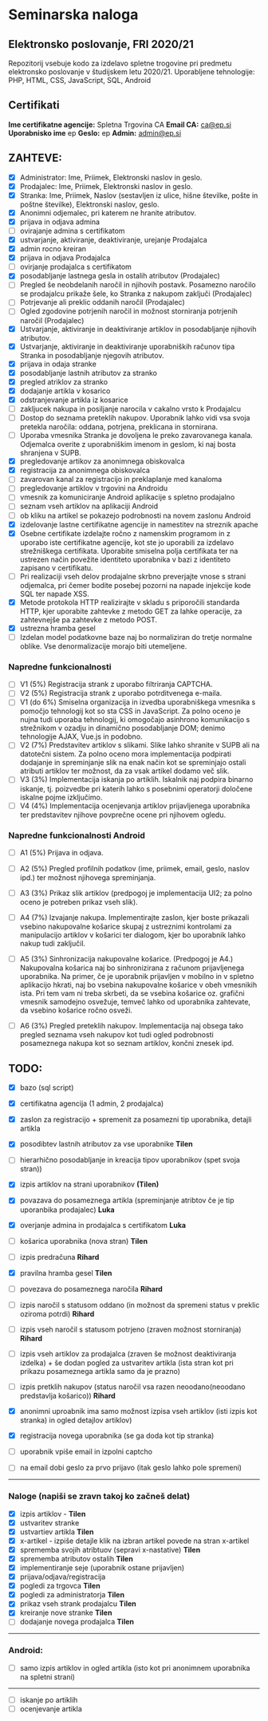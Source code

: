 # Seminarska naloga
## Elektronsko poslovanje, FRI 2020/21

Repozitorij vsebuje kodo za izdelavo spletne trogovine pri predmetu elektronsko poslovanje v študijskem letu 2020/21.
Uporabljene tehnologije: PHP, HTML, CSS, JavaScript, SQL, Android 

## Certifikati 

**Ime certifikatne agencije:** Spletna Trgovina CA
**Email CA:** ca@ep.si
**Uporabnisko ime** ep
**Geslo:** ep 
**Admin:** admin@ep.si

## ZAHTEVE:
- [x] Administrator: Ime, Priimek, Elektronski naslov in geslo.
- [x] Prodajalec: Ime, Priimek, Elektronski naslov in geslo.
- [x] Stranka: Ime, Priimek, Naslov (sestavljen iz ulice, hišne številke, pošte in poštne številke), Elektronski naslov, geslo.
- [x] Anonimni odjemalec, pri katerem ne hranite atributov.
- [x] prijava in odjava admina
- [ ] ovirajanje admina s certifikatom
- [x] ustvarjanje, aktiviranje, deaktiviranje, urejanje Prodajalca
- [x] admin rocno kreiran
- [x] prijava in odjava Prodajalca
- [ ] ovirjanje prodajalca s certifikatom
- [x] posodabljanje lastnega gesla in ostalih atributov (Prodajalec)
- [ ] Pregled še neobdelanih naročil in njihovih postavk. Posamezno naročilo se prodajalcu prikaže šele, ko Stranka z nakupom zaključi (Prodajalec)
- [ ] Potrjevanje ali preklic oddanih naročil (Prodajalec)
- [ ] Ogled zgodovine potrjenih naročil in možnost storniranja potrjenih naročil (Prodajalec)
- [x] Ustvarjanje, aktiviranje in deaktiviranje artiklov in posodabljanje njihovih atributov.
- [x] Ustvarjanje, aktiviranje in deaktiviranje uporabniških računov tipa Stranka in posodabljanje njegovih atributov.
- [x] prijava in odaja stranke
- [x] posodabljanje lastnih atributov za stranko
- [x] pregled atriklov za stranko
- [x] dodajanje artikla v kosarico
- [x] odstranjevanje artikla iz kosarice
- [ ] zakljucek nakupa in posiljanje narocila v cakalno vrsto k Prodajalcu
- [ ] Dostop do seznama preteklih nakupov. Uporabnik lahko vidi vsa svoja pretekla naročila: oddana, potrjena, preklicana in stornirana.
- [ ] Uporaba vmesnika Stranka je dovoljena le preko zavarovanega kanala. Odjemalca overite z uporabniškim imenom in geslom, ki naj bosta shranjena v SUPB.
- [x] pregledovanje artikov za anonimnega obiskovalca
- [x] registracija za anonimnega obiskovalca
- [ ] zavarovan kanal za registracijo in preklaplanje med kanaloma
- [ ] pregledovanje artiklov v trgovini na Androidu
- [ ] vmesnik za komuniciranje Android aplikacije s spletno prodajalno
- [ ] seznam vseh artiklov na aplikaciji Android
- [ ] ob kliku na artikel se pokazejo podrobnosti na novem zaslonu Android
- [x] izdelovanje lastne certifikatne agencije in namestitev na streznik apache 
- [x] Osebne certifikate izdelajte ročno z namenskim programom in z uporabo iste certifikatne agencije, kot ste jo uporabili za izdelavo strežniškega certifikata. Uporabite smiselna polja certifikata ter na ustrezen način povežite identiteto uporabnika v bazi z identiteto zapisano v certifikatu.
- [ ] Pri realizaciji vseh delov prodajalne skrbno preverjajte vnose s strani odjemalca, pri čemer bodite posebej pozorni na napade injekcije kode SQL ter napade XSS.
- [x] Metode protokola HTTP realizirajte v skladu s priporočili standarda HTTP, kjer uporabite zahtevke z metodo GET za lahke operacije, za zahtevnejše pa zahtevke z metodo POST.
- [x] ustrezna hramba gesel
- [ ] Izdelan model podatkovne baze naj bo normaliziran do tretje normalne oblike. Vse denormalizacije morajo biti utemeljene.
### Napredne funkcionalnosti
- [ ] V1 (5%) Registracija strank z uporabo filtriranja CAPTCHA.
- [ ] V2 (5%) Registracija strank z uporabo potrditvenega e-maila.
- [ ] V1 (do 6%) Smiselna organizacija in izvedba uporabniškega vmesnika s pomočjo tehnologij kot so sta CSS in JavaScript. Za polno oceno je nujna tudi uporaba tehnologij, ki omogočajo asinhrono komunikacijo s strežnikom v ozadju in dinamično posodabljanje DOM; denimo tehnologije AJAX, Vue.js in podobno.
- [ ] V2 (7%) Predstavitev artiklov s slikami. Slike lahko shranite v SUPB ali na datotečni sistem. Za polno oceno mora implementacija podpirati dodajanje in spreminjanje slik na enak način kot se spreminjajo ostali atributi artiklov ter možnost, da za vsak artikel dodamo več slik.
- [ ] V3 (3%) Implementacija iskanja po artiklih. Iskalnik naj podpira binarno iskanje, tj. poizvedbe pri katerih lahko s posebnimi operatorji določene iskalne pojme izključimo.
- [ ] V4 (4%) Implementacija ocenjevanja artiklov prijavljenega uporabnika ter predstavitev njihove povprečne ocene pri njihovem ogledu.
### Napredne funkcionalnosti Android
- [ ] A1 (5%) Prijava in odjava.
- [ ] A2 (5%) Pregled profilnih podatkov (ime, priimek, email, geslo, naslov ipd.) ter možnost njihovega spreminjanja.
- [ ] A3 (3%) Prikaz slik artiklov (predpogoj je implementacija UI2; za polno oceno je potreben prikaz vseh slik).
- [ ] A4 (7%) Izvajanje nakupa. Implementirajte zaslon, kjer boste prikazali vsebino nakupovalne košarice skupaj z ustreznimi kontrolami za manipulacijo artiklov v košarici ter dialogom, kjer bo uporabnik lahko nakup tudi zaključil.
- [ ] A5 (3%) Sinhronizacija nakupovalne košarice. (Predpogoj je A4.) Nakupovalna košarica naj bo sinhronizirana z računom prijavljenega uporabnika. Na primer, če je uporabnik prijavljen v mobilno in v spletno aplikacijo hkrati, naj bo vsebina nakupovalne košarice v obeh vmesnikih ista. Pri tem vam ni treba skrbeti, da se vsebina košarice oz. grafični vmesnik samodejno osvežuje, temveč lahko od uporabnika zahtevate, da vsebino košarice ročno osveži.
- [ ] A6 (3%) Pregled preteklih nakupov. Implementacija naj obsega tako pregled seznama vseh nakupov kot tudi ogled podrobnosti posameznega nakupa kot so seznam artiklov, končni znesek ipd.



## TODO:

- [x] bazo (sql script)
- [x] certifikatna agencija (1 admin, 2 prodajalca)
- [X] zaslon za registracijo + spremenit za posamezni tip uporabnika, detajli artikla

- [x] posodibtev lastnih atributov za vse uporabnike **Tilen**
- [ ] hierarhično posodabljanje in kreacija tipov uporabnikov (spet svoja stran))
- [x] izpis artiklov na strani uporabnikov **(Tilen)**
- [x] povazava do posameznega artikla (spreminjanje atribtov če je tip uporanbika prodajalec) **Luka**
- [x] overjanje admina in prodajalca s certifikatom **Luka**
- [ ] košarica uporabnika (nova stran) **Tilen**
- [ ] izpis predračuna **Rihard**
- [x] pravilna hramba gesel **Tilen**


- [ ] povezava do posameznega naročila **Rihard**
- [ ] izpis naročil s statusom oddano (in možnost da spremeni status v preklic oziroma potrdi) **Rihard**
- [ ] izpis vseh naročil s statusom potrjeno (zraven možnost storniranja) **Rihard**
- [ ] izpis vseh artiklov za prodajalca (zraven še možnost deaktiviranja izdelka) + še dodan pogled za ustvaritev artikla (ista stran kot pri prikazu posameznega artikla samo da je prazno)

- [ ] izpis pretklih nakupov (status naročil vsa razen neoodano(neoodano predstavlja košarico)) **Rihard**

- [x] anonimni uproabnik ima samo možnost izpisa vseh artiklov (isti izpis kot stranka) in ogled detajlov artiklov)
- [x] registracija novega uporabnika (se ga doda kot tip stranka) 
- [ ] uporabnik vpiše email in izpolni captcho
- [ ] na email dobi geslo za prvo prijavo (itak geslo lahko pole spremeni)
----------------------------------------------------------------------------

### Naloge (napiši se zravn takoj ko začneš delat)

- [x] izpis artiklov - **Tilen**
- [x] ustvaritev stranke
- [x] ustvartiev artikla **Tilen**
- [x] x-artikel - izpiše detajle klik na izbran artikel povede na stran x-artikel
- [x] sprememba svojih atribtuov (sepravi x-nastative) **Tilen**
- [x] sprememba atributov ostalih **Tilen**
- [x] implementiranje seje (uporabnik ostane prijavljen)
- [x] prijava/odjava/registracija
- [x] pogledi za trgovca **Tilen**
- [x] pogledi za administratorja **Tilen**
- [x] prikaz vseh strank prodajalcu **Tilen**
- [x] kreiranje nove stranke **Tilen**
- [ ] dodajanje novega prodajalca **Tilen** 

----------------------------------------------------------------------------

### Android:
- [ ] samo izpis artiklov in ogled artikla (isto kot pri anonimnem uporabnika na spletni strani)


----------------------------------------------------------------------------

- [ ] iskanje po artiklih
- [ ] ocenjevanje artikla
